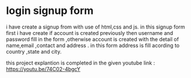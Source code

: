 # login signup form
i have create a signup from with use of html,css and js. in this signup form first i have create if account is created previously then username and password fill in the form ,otherwise account is created with the detail of name,email ,contact and address . in this form address is fill acording to country ,state  and city.

this project explantion is completed in the given youtube link : https://youtu.be/74C02-4bgcY

